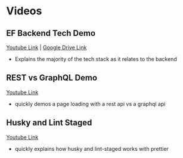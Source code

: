 # Videos

## EF Backend Tech Demo

[Youtube Link](https://youtu.be/jzl9nftoLt8) | [Google Drive Link](https://drive.google.com/file/d/1BxtCi_nNucGvGVkGJ4rzsotjEsSSjoah/view?usp=drive_link)

- Explains the majority of the tech stack as it relates to the backend

## REST vs GraphQL Demo

[Youtube Link](https://youtu.be/95Y-SARyamU)

- quickly demos a page loading with a rest api vs a graphql api

## Husky and Lint Staged

[Youtube Link](https://youtu.be/zAzC0EZttYM)

- quickly explains how husky and lint-staged works with prettier
